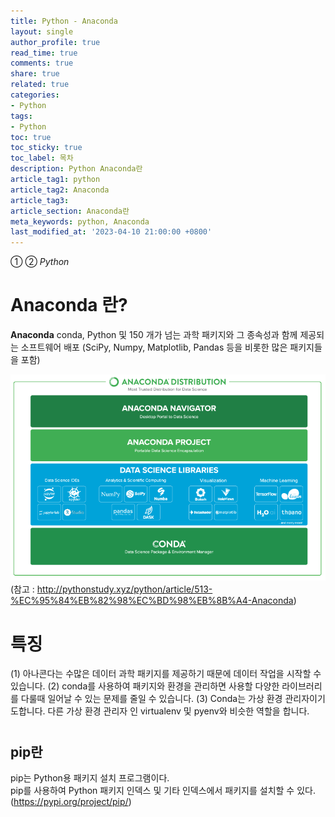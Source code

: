 ```yaml
---
title: Python - Anaconda
layout: single
author_profile: true
read_time: true
comments: true
share: true
related: true
categories:
- Python
tags:
- Python
toc: true
toc_sticky: true
toc_label: 목차
description: Python Anaconda란
article_tag1: python
article_tag2: Anaconda
article_tag3: 
article_section: Anaconda란
meta_keywords: python, Anaconda
last_modified_at: '2023-04-10 21:00:00 +0800'
---
```

① ② *Python* 

# Anaconda 란?

**Anaconda**
conda, Python 및 150 개가 넘는 과학 패키지와 그 종속성과 함께 제공되는 소프트웨어 배포
(SciPy, Numpy, Matplotlib, Pandas 등을 비롯한 많은 패키지들을 포함)

![img](/assets/images/anaconda-components.png "conda 구조")
(참고 : http://pythonstudy.xyz/python/article/513-%EC%95%84%EB%82%98%EC%BD%98%EB%8B%A4-Anaconda)

# 특징
(1) 아나콘다는 수많은 데이터 과학 패키지를 제공하기 때문에 데이터 작업을 시작할 수 있습니다. 
(2) conda를 사용하여 패키지와 환경을 관리하면 사용할 다양한 라이브러리를 다룰때 일어날 수 있는 문제를 줄일 수 있습니다. 
(3) Conda는 가상 환경 관리자이기도합니다. 다른 가상 환경 관리자 인 virtualenv 및 pyenv와 비슷한 역할을 합니다.

#
## pip란
pip는 Python용 패키지 설치 프로그램이다. <br>
pip를 사용하여 Python 패키지 인덱스 및 기타 인덱스에서 패키지를 설치할 수 있다.
(https://pypi.org/project/pip/)
